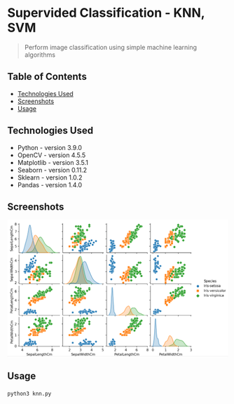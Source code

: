 # Supervided Classification - KNN, SVM
> Perform image classification using simple machine learning algorithms

## Table of Contents
* [Technologies Used](#technologies-used)
* [Screenshots](#screenshots)
* [Usage](#usage)
<!-- * [License](#license) -->



## Technologies Used
- Python - version 3.9.0
- OpenCV - version 4.5.5
- Matplotlib - version 3.5.1
- Seaborn - version 0.11.2
- Sklearn - version 1.0.2
- Pandas - version 1.4.0


## Screenshots
![Classification plot](./img.PNG)
<!-- If you have screenshots you'd like to share, include them here. -->


## Usage
`python3 knn.py`



<!-- Optional -->
<!-- ## License -->
<!-- This project is open source and available under the [... License](). -->

<!-- You don't have to include all sections - just the one's relevant to your project -->


